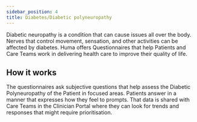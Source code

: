 ```yaml
---
sidebar_position: 4
title: Diabetes/Diabetic polyneuropathy
---
```


Diabetic neuropathy is a condition that can cause issues all over the body. Nerves that control movement, sensation, and other activities can be affected by diabetes. Huma offers Questionnaires that help Patients and Care Teams work in delivering health care to improve their quality of life. 

## How it works

The questionnaires ask subjective questions that help assess the Diabetic Polyneuropathy of the Patient in focused areas. Patients answer in a manner that expresses how they feel to prompts. That data is shared with Care Teams in the Clinician Portal where they can look for trends and responses that might require prioritisation.




